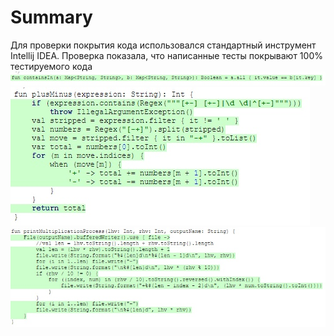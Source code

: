 # Summary

Для проверки покрытия кода использовался стандартный инструмент Intellij IDEA. Проверка показала, что написанные тесты
покрывают 100% тестируемого кода
![](pictures/img.png)  
![](pictures/img_1.png)  
![](pictures/img_2.png)  